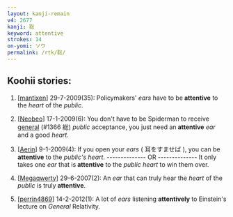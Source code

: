 ```yaml
---
layout: kanji-remain
v4: 2677
kanji: 聡
keyword: attentive
strokes: 14
on-yomi: ソウ
permalink: /rtk/聡/
---
```


## Koohii stories: 

1) [<a href="http://kanji.koohii.com/profile/mantixen">mantixen</a>] 29-7-2009(35): Policymakers&#039; <em>ears</em> have to be<strong> attentive</strong> to the <em>heart</em> of the <em>public</em>.

2) [<a href="http://kanji.koohii.com/profile/Neobeo">Neobeo</a>] 17-1-2009(6): You don&#039;t have to be Spiderman to receive <a href="../v4/1366.html">general</a> (#1366 総) <em>public</em> acceptance, you just need an<strong> attentive</strong> <em>ear</em> and a good <em>heart</em>.

3) [<a href="http://kanji.koohii.com/profile/Aerin">Aerin</a>] 9-1-2009(4): If you open your <em>ears</em> ( 耳をすませば ), you can be<strong> attentive</strong> to the <em>public&#039;s heart</em>. -------------- OR -------------- It only takes one <em>ear</em> that is<strong> attentive</strong> to the <em>public heart</em> to win them over.

4) [<a href="http://kanji.koohii.com/profile/Megaqwerty">Megaqwerty</a>] 29-6-2007(2): An <em>ear</em> that can truly hear the <em>heart</em> of the <em>public</em> is truly<strong> attentive</strong>.

5) [<a href="http://kanji.koohii.com/profile/perrin4869">perrin4869</a>] 14-2-2012(1): A lot of <em>ears</em> listening <strong>attentively</strong> to Einstein&#039;s lecture on <em>General</em> Relativity.

